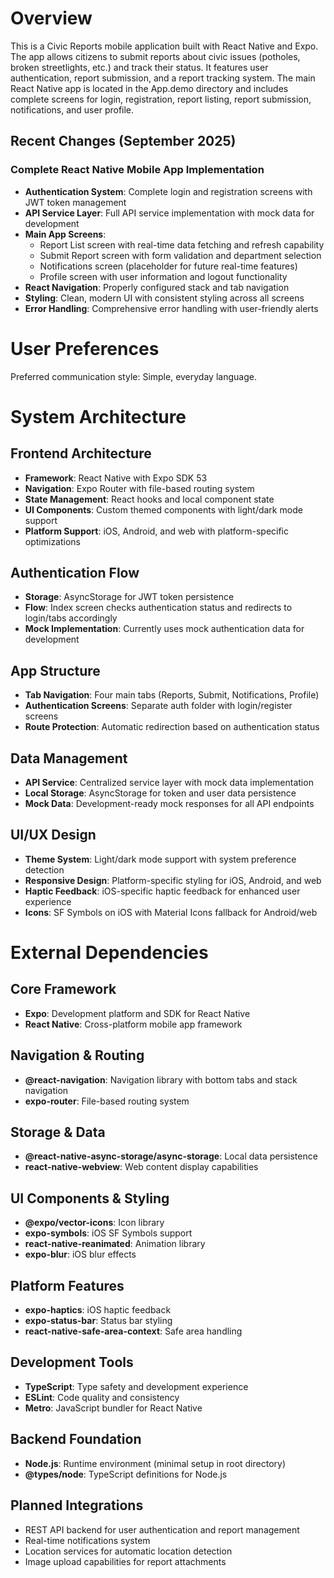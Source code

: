 # Overview

This is a Civic Reports mobile application built with React Native and Expo. The app allows citizens to submit reports about civic issues (potholes, broken streetlights, etc.) and track their status. It features user authentication, report submission, and a report tracking system. The main React Native app is located in the App.demo directory and includes complete screens for login, registration, report listing, report submission, notifications, and user profile.

## Recent Changes (September 2025)

### Complete React Native Mobile App Implementation
- **Authentication System**: Complete login and registration screens with JWT token management
- **API Service Layer**: Full API service implementation with mock data for development
- **Main App Screens**: 
  - Report List screen with real-time data fetching and refresh capability
  - Submit Report screen with form validation and department selection
  - Notifications screen (placeholder for future real-time features)
  - Profile screen with user information and logout functionality
- **React Navigation**: Properly configured stack and tab navigation
- **Styling**: Clean, modern UI with consistent styling across all screens
- **Error Handling**: Comprehensive error handling with user-friendly alerts

# User Preferences

Preferred communication style: Simple, everyday language.

# System Architecture

## Frontend Architecture
- **Framework**: React Native with Expo SDK 53
- **Navigation**: Expo Router with file-based routing system
- **State Management**: React hooks and local component state
- **UI Components**: Custom themed components with light/dark mode support
- **Platform Support**: iOS, Android, and web with platform-specific optimizations

## Authentication Flow
- **Storage**: AsyncStorage for JWT token persistence
- **Flow**: Index screen checks authentication status and redirects to login/tabs accordingly
- **Mock Implementation**: Currently uses mock authentication data for development

## App Structure
- **Tab Navigation**: Four main tabs (Reports, Submit, Notifications, Profile)
- **Authentication Screens**: Separate auth folder with login/register screens
- **Route Protection**: Automatic redirection based on authentication status

## Data Management
- **API Service**: Centralized service layer with mock data implementation
- **Local Storage**: AsyncStorage for token and user data persistence
- **Mock Data**: Development-ready mock responses for all API endpoints

## UI/UX Design
- **Theme System**: Light/dark mode support with system preference detection
- **Responsive Design**: Platform-specific styling for iOS, Android, and web
- **Haptic Feedback**: iOS-specific haptic feedback for enhanced user experience
- **Icons**: SF Symbols on iOS with Material Icons fallback for Android/web

# External Dependencies

## Core Framework
- **Expo**: Development platform and SDK for React Native
- **React Native**: Cross-platform mobile app framework

## Navigation & Routing
- **@react-navigation**: Navigation library with bottom tabs and stack navigation
- **expo-router**: File-based routing system

## Storage & Data
- **@react-native-async-storage/async-storage**: Local data persistence
- **react-native-webview**: Web content display capabilities

## UI Components & Styling
- **@expo/vector-icons**: Icon library
- **expo-symbols**: iOS SF Symbols support
- **react-native-reanimated**: Animation library
- **expo-blur**: iOS blur effects

## Platform Features
- **expo-haptics**: iOS haptic feedback
- **expo-status-bar**: Status bar styling
- **react-native-safe-area-context**: Safe area handling

## Development Tools
- **TypeScript**: Type safety and development experience
- **ESLint**: Code quality and consistency
- **Metro**: JavaScript bundler for React Native

## Backend Foundation
- **Node.js**: Runtime environment (minimal setup in root directory)
- **@types/node**: TypeScript definitions for Node.js

## Planned Integrations
- REST API backend for user authentication and report management
- Real-time notifications system
- Location services for automatic location detection
- Image upload capabilities for report attachments